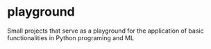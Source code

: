 # playground
Small projects that serve as a playground for the application of basic functionalities in Python programing and ML

